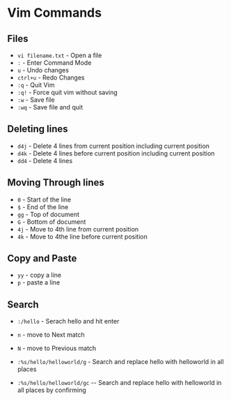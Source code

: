 # Vim Commands

## Files

- `vi filename.txt` - Open a file
- `:` - Enter Command Mode
- `u` - Undo changes
- `ctrl+u` - Redo Changes
- `:q` - Quit Vim
- `:q!` - Force quit vim without saving
- `:w`  - Save file
- `:wq` - Save file and quit


## Deleting lines
- `d4j` - Delete 4 lines from current position including current position
- `d4k` - Delete 4 lines before current position including current position
- `dd4` - Delete 4 lines


## Moving Through lines
- `0` - Start of the line
- `$` - End of the line
- `gg` - Top of document
- `G` - Bottom of document
- `4j` - Move to 4th line from current position
- `4k` - Move to 4the line before current position

## Copy and Paste
- `yy` - copy a line
- `p` - paste a line

## Search
- `:/hello` - Serach hello and hit enter

- `n` - move to Next match
- `N` - move to Previous match

- `:%s/hello/helloworld/g` - Search and replace hello with helloworld in all places
- `:%s/hello/helloworld/gc` -- Search and replace hello with helloworld in all places by confirming
